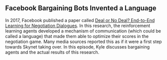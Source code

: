 ## Facebook Bargaining Bots Invented a Language 

 In 2017, Facebook published a paper called <a href= "https://arxiv.org/abs/1706.05125">Deal or No Deal? End-to-End Learning for Negotiation Dialogues</a>. In this research, the reinforcement learning agents developed a mechanism of communication (which could be called a language) that made them able to optimize their scores in the negotiation game. Many media sources reported this as if it were a first step towards Skynet taking over. In this episode, Kyle discusses bargaining agents and the actual results of this research.


